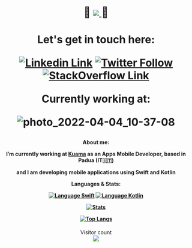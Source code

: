 
<h1 align="center">
  🚀
  <a href="https://github.com/GabM3">
   <img src="https://readme-typing-svg.herokuapp.com/?color=%23095FF7&duration=2500&center=true&vCenter=true&height=50&lines=Hi!+I%27m+GabM3;Junior+App+Mobile+Developer">
  </a>
  🚀
</h1>
<h1 align="center">

Let's get in touch here:

[![Linkedin Link](https://img.shields.io/badge/Linkedin-%23ffffff.svg?&style=for-the-badge&logo=Linkedin&logoColor=black)](https://www.linkedin.com/in/gabriele-marcato-45b776160/) [![Twitter Follow](https://img.shields.io/twitter/follow/gab_marcato?color=1DA1F2&logo=twitter&style=for-the-badge)](https://twitter.com/intent/follow?original_referer=https%3A%2F%2Fgithub.com%2Fgab_marcato&screen_name=gab_marcato) [![StackOverflow Link](https://img.shields.io/badge/Stack_Overflow-white?style=for-the-badge&logo=stack-overflow&logoColor=black)](https://stackoverflow.com/users/11481749/gabm3)

Currently working at: 

![photo_2022-04-04_10-37-08](https://www.omnys.com/engines/img/logo.svg)
</h1 align="center">

<h4 align="center">
  
About me:

I’m currently working at [Kuama](https://kuama.it/) as an Apps Mobile Developer, based in Padua (IT🇮🇹) 

  and I am developing mobile applications using Swift and Kotlin

  
Languages & Stats:

[![Language Swift](https://img.shields.io/badge/Swift-white?&style=for-the-badge&logo=swift&logoColor=black)](https://www.apple.com/swift/)
[![Language Kotlin](https://img.shields.io/badge/Kotlin-white?&style=for-the-badge&logo=kotlin&logoColor=black)](https://kotlinlang.org/)

[![Stats](https://github-readme-stats.vercel.app/api?username=gabm3&show_icons=true&count_private=true&theme=algolia&include_all_commits=true)](https://www.github.com/gabm3/)

[![Top Langs](https://github-readme-stats.vercel.app/api/top-langs/?username=gabm3)](https://github.com/anuraghazra/github-readme-stats)
</h4>

<p align="center"> 
  Visitor count<br>
  <img src="https://profile-counter.glitch.me/gabm3/count.svg" />
</p>
